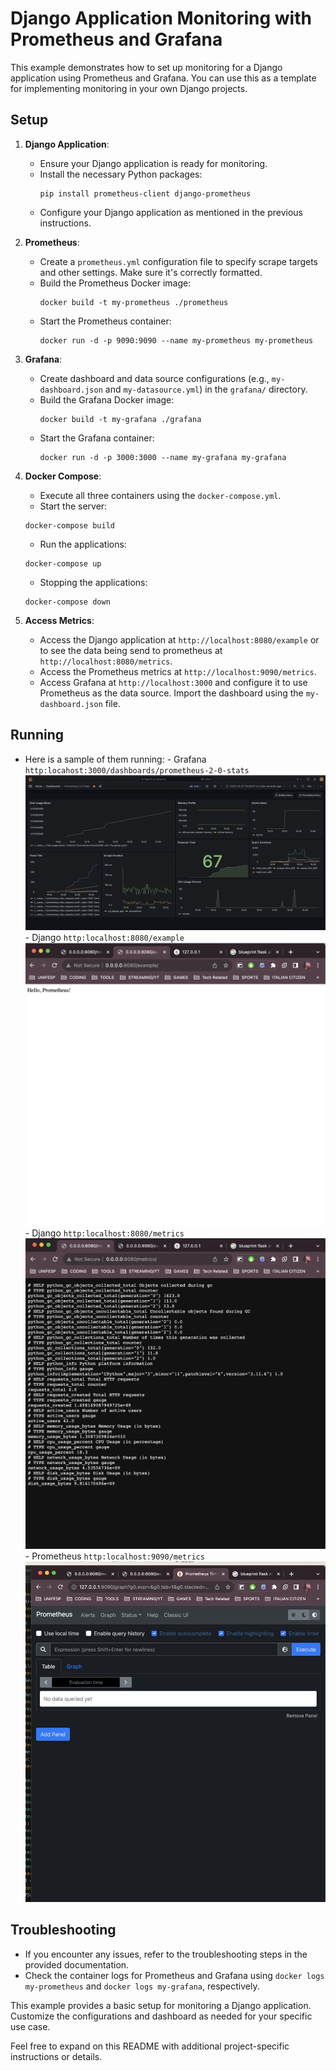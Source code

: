 # Django Application Monitoring with Prometheus and Grafana

This example demonstrates how to set up monitoring for a Django application using Prometheus and Grafana. You can use this as a template for implementing monitoring in your own Django projects.

## Setup

1. **Django Application**:
   - Ensure your Django application is ready for monitoring.
   - Install the necessary Python packages:
     ```
     pip install prometheus-client django-prometheus
     ```
   - Configure your Django application as mentioned in the previous instructions.

2. **Prometheus**:
   - Create a `prometheus.yml` configuration file to specify scrape targets and other settings. Make sure it's correctly formatted.
   - Build the Prometheus Docker image:
     ```
     docker build -t my-prometheus ./prometheus
     ```
   - Start the Prometheus container:
     ```
     docker run -d -p 9090:9090 --name my-prometheus my-prometheus
     ```

3. **Grafana**:
   - Create dashboard and data source configurations (e.g., `my-dashboard.json` and `my-datasource.yml`) in the `grafana/` directory.
   - Build the Grafana Docker image:
     ```
     docker build -t my-grafana ./grafana
     ```
   - Start the Grafana container:
     ```
     docker run -d -p 3000:3000 --name my-grafana my-grafana
     ```

4. **Docker Compose**:
    - Execute all three containers using the `docker-compose.yml`.
    - Start the server:
    ```
    docker-compose build
    ```
    - Run the applications:
    ```
    docker-compose up
    ```
    - Stopping the applications:
    ```
    docker-compose down
    ```
5. **Access Metrics**:
   - Access the Django application at `http://localhost:8080/example` or to see the data being send to prometheus at `http://localhost:8080/metrics`.
   - Access the Prometheus metrics at `http://localhost:9090/metrics`.
   - Access Grafana at `http://localhost:3000` and configure it to use Prometheus as the data source. Import the dashboard using the `my-dashboard.json` file.

## Running
   - Here is a sample of them running:
    - Grafana `http:locahost:3000/dashboards/prometheus-2-0-stats`
    ![Grafana Graphics](https://github.com/LewisDamy/django-prometheus-monitoring/blob/main/assets/Grafana%20App%20Running.png)
    - Django `http:localhost:8080/example`
    ![Django App Example](https://github.com/LewisDamy/django-prometheus-monitoring/blob/main/assets/Django%20App%20Running%20-%20Example.png)
    - Django `http:localhost:8080/metrics`
    ![Django App Metrics](https://github.com/LewisDamy/django-prometheus-monitoring/blob/main/assets/Django%20App%20Running%20-%20Metrics.png)
    - Prometheus `http:localhost:9090/metrics`
    ![Prometheus App Metrics](https://github.com/LewisDamy/django-prometheus-monitoring/blob/main/assets/Prometheus%20App%20Running.png)

## Troubleshooting

- If you encounter any issues, refer to the troubleshooting steps in the provided documentation.
- Check the container logs for Prometheus and Grafana using `docker logs my-prometheus` and `docker logs my-grafana`, respectively.

This example provides a basic setup for monitoring a Django application. Customize the configurations and dashboard as needed for your specific use case.

Feel free to expand on this README with additional project-specific instructions or details.
